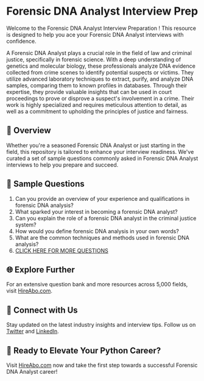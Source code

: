 # Forensic DNA Analyst Interview Prep

Welcome to the Forensic DNA Analyst Interview Preparation ! This resource is designed to help you ace your Forensic DNA Analyst interviews with confidence.

A Forensic DNA Analyst plays a crucial role in the field of law and criminal justice, specifically in forensic science. With a deep understanding of genetics and molecular biology, these professionals analyze DNA evidence collected from crime scenes to identify potential suspects or victims. They utilize advanced laboratory techniques to extract, purify, and analyze DNA samples, comparing them to known profiles in databases. Through their expertise, they provide valuable insights that can be used in court proceedings to prove or disprove a suspect's involvement in a crime. Their work is highly specialized and requires meticulous attention to detail, as well as a commitment to upholding the principles of justice and fairness.

## 🚀 Overview

Whether you're a seasoned Forensic DNA Analyst or just starting in the field, this repository is tailored to enhance your interview readiness. We've curated a set of sample questions commonly asked in Forensic DNA Analyst interviews to help you prepare and succeed.

## 📝 Sample Questions

1. Can you provide an overview of your experience and qualifications in forensic DNA analysis?
2. What sparked your interest in becoming a forensic DNA analyst?
3. Can you explain the role of a forensic DNA analyst in the criminal justice system?
4. How would you define forensic DNA analysis in your own words?
5. What are the common techniques and methods used in forensic DNA analysis?
6. [CLICK HERE FOR MORE QUESTIONS](https://hireabo.com/job/9_4_10/Forensic%20DNA%20Analyst)

## 🌐 Explore Further

For an extensive question bank and more resources across 5,000 fields, visit [HireAbo.com](https://www.hireabo.com).

## 📱 Connect with Us

Stay updated on the latest industry insights and interview tips. Follow us on [Twitter](https://twitter.com/hireabo) and [LinkedIn](https://www.linkedin.com/in/hire-abo-3609972a8/).

## 🚀 Ready to Elevate Your Python Career?

Visit [HireAbo.com](https://www.hireabo.com) now and take the first step towards a successful Forensic DNA Analyst career!